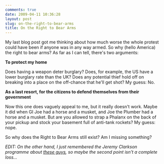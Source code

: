 ```yaml
---
comments: true
date: 2009-04-11 10:36:28
layout: post
slug: on-the-right-to-bear-arms
title: On the Right to Bear Arms
---
```


My last blog post got me thinking about how much worse the whole protest could have been if anyone was in any way armed.  So why (hello America) the right to bear arms?  As far as I can tell, there's two arguments:

**To protect my home**  

Does having a weapon deter burglary?  Does, for example, the US have a lower burglary rate than the UK?  Does any potential thief hold off on breaking into a place on the off-chance that he'll get shot?  My guess: No.

**As a last resort, for the citizens to defend themselves from their government**  

Now this one does vaguely appeal to me, but it really doesn't work.  Maybe it did when GI Joe had a horse and a musket, and Joe the Plumber had a horse and a musket.  But are you allowed to strap a Phalanx on the back of your pickup and stock your basement full of anti-tank rockets?  My guess: nope.

So why does the Right to Bear Arms still exist?  Am I missing something?

_EDIT: On the other hand, I just remembered the Jeremy Clarkson programme about [these guys](http://en.wikipedia.org/wiki/Commemorative_Air_Force), so maybe the second point isn't a *complete* loss..._
